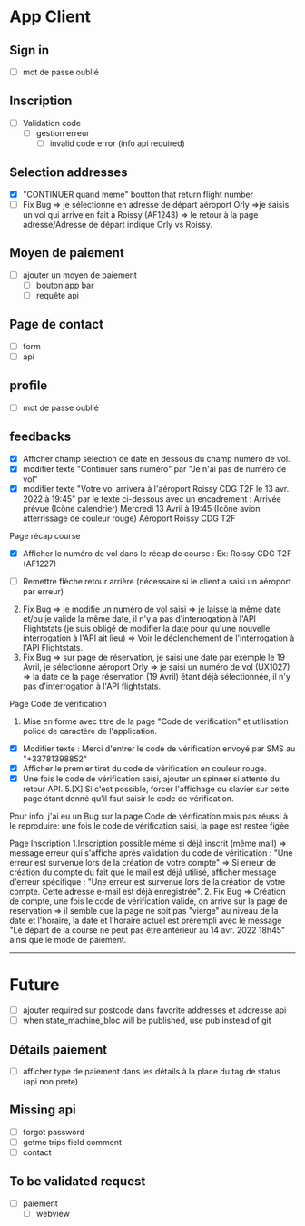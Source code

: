 # App Client

## Sign in
* [ ] mot de passe oublié

## Inscription
* [ ] Validation code
    - [ ] gestion erreur
        - [ ] invalid code error (info api required)

## Selection addresses
* [X] "CONTINUER quand meme" boutton that return flight number
* [ ] Fix Bug => je sélectionne en adresse de départ aéroport Orly =>je saisis un vol qui arrive en fait à Roissy (AF1243) => le retour à la page adresse/Adresse de départ indique Orly vs Roissy.

## Moyen de paiement
* [ ] ajouter un moyen de paiement
    - [ ] bouton app bar
    - [ ] requête api

## Page de contact
* [ ] form
* [ ] api

## profile
* [ ] mot de passe oublié

## feedbacks
* [X] Afficher champ sélection de date en dessous du champ numéro de vol.
* [X] modifier texte "Continuer sans numéro" par "Je n'ai pas de numéro de vol"
* [X] modifier texte "Votre vol arrivera à l'aéroport Roissy CDG T2F le 13 avr. 2022 à 19:45" par le texte ci-dessous avec un encadrement :
Arrivée prévue 
(Icône calendrier) Mercredi 13 Avril à 19:45
(Icône avion atterrissage de couleur rouge) Aéroport Roissy CDG T2F

Page récap course
* [X] Afficher le numéro de vol dans le récap de course : Ex: Roissy CDG T2F (AF1227)


* [ ] Remettre flèche retour arrière (nécessaire si le client a saisi un aéroport par erreur)
2. Fix Bug => je modifie un numéro de vol saisi => je laisse la même date et/ou je valide la même date, il n'y a pas d'interrogation à l'API Flightstats (je suis obligé de modifier la date pour qu'une nouvelle interrogation à l'API ait lieu) => Voir le déclenchement de l'interrogation à l'API Flightstats.
3. Fix Bug => sur page de réservation, je saisi une date par exemple le 19 Avril, je sélectionne aéroport Orly => je saisi un numéro de vol (UX1027) => la date de la page réservation (19 Avril) étant déjà sélectionnée, il n'y pas d'interrogation à l'API flightstats.



Page Code de vérification
1. Mise en forme avec titre de la page "Code de vérification" et utilisation police de caractère de l'application.
* [X] Modifier texte : Merci d'entrer le code de vérification envoyé par SMS au "+33781398852"
* [X] Afficher le premier tiret du code de vérification en couleur rouge.
* [X] Une fois le code de vérification saisi, ajouter un spinner si attente du retour API.
5.[X] Si c'est possible, forcer l'affichage du clavier sur cette page étant donné qu'il faut saisir le code de vérification.

Pour info, j'ai eu un Bug sur la page Code de vérification mais pas réussi à le reproduire:
une fois le code de vérification saisi, la page est restée figée.


Page Inscription
1.Inscription possible même si déjà inscrit (même mail) => message erreur qui s'affiche après validation du code de vérification : "Une erreur est survenue lors de la création de votre compte" => Si erreur de création du compte du fait que le mail est déjà utilisé, afficher message d'erreur spécifique : "Une erreur est survenue lors de la création de votre compte. Cette adresse e-mail est déjà enregistrée".
2. Fix Bug => Création de compte, une fois le code de vérification validé, on arrive sur la page de réservation => il semble que la page ne soit pas "vierge" au niveau de la date et l'horaire, la date et l'horaire actuel est prérempli avec le message "Lé départ de la course ne peut pas être antérieur au 14 avr. 2022 18h45" ainsi que le mode de paiement.


----

# Future
- [ ] ajouter required sur postcode dans favorite addresses et addresse api
- [ ] when state_machine_bloc will be published, use pub instead of git

## Détails paiement
- [ ] afficher type de paiement dans les détails à la place du tag de status (api non prete)

## Missing api
- [ ] forgot password
- [ ] getme trips field comment
- [ ] contact

## To be validated request
- [ ] paiement
    - [ ] webview